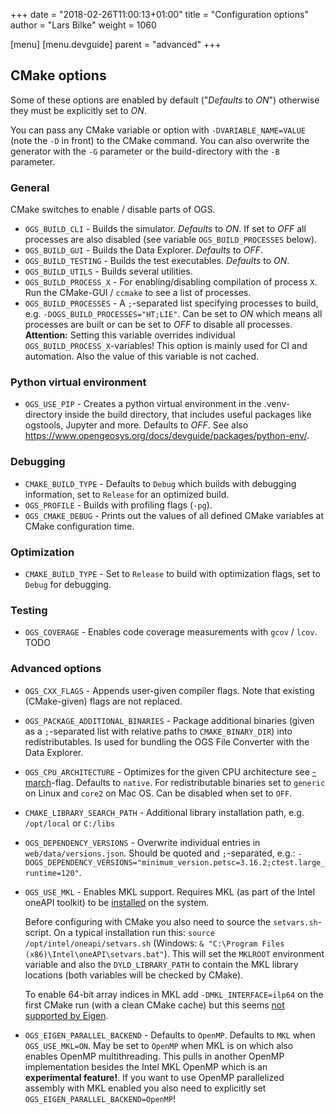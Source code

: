 +++
date = "2018-02-26T11:00:13+01:00"
title = "Configuration options"
author = "Lars Bilke"
weight = 1060

[menu]
  [menu.devguide]
    parent = "advanced"
+++

## CMake options

Some of these options are enabled by default ("*Defaults* to *ON*") otherwise they must be explicitly set to *ON*.

You can pass any CMake variable or option with `-DVARIABLE_NAME=VALUE` (note the
`-D` in front) to the CMake command.
You can also overwrite the generator with the `-G` parameter or the
build-directory with the `-B` parameter.

### General

CMake switches to enable / disable parts of OGS.

- `OGS_BUILD_CLI` - Builds the simulator. *Defaults* to *ON*. If set to *OFF* all processes are also disabled (see variable `OGS_BUILD_PROCESSES` below).
- `OGS_BUILD_GUI` - Builds the Data Explorer. *Defaults* to *OFF*.
- `OGS_BUILD_TESTING` - Builds the test executables. *Defaults* to *ON*.
- `OGS_BUILD_UTILS` - Builds several utilities.
- `OGS_BUILD_PROCESS_X` - For enabling/disabling compilation of process `X`.
  Run the CMake-GUI / `ccmake` to see a list of processes.
- `OGS_BUILD_PROCESSES` - A `;`-separated list specifying processes to build, e.g. `-DOGS_BUILD_PROCESSES="HT;LIE"`. Can be set to *ON* which means all processes are built or can be set to *OFF* to disable all processes. **Attention:** Setting this variable overrides individual `OGS_BUILD_PROCESS_X`-variables! This option is mainly used for CI and automation. Also the value of this variable is not cached.

### Python virtual environment

- `OGS_USE_PIP` - Creates a python virtual environment in the .venv-directory
  inside the build directory, that includes useful packages like ogstools,
  Jupyter and more. Defaults to *OFF*. See also
  https://www.opengeosys.org/docs/devguide/packages/python-env/.

### Debugging

- `CMAKE_BUILD_TYPE` - Defaults to `Debug` which builds with debugging information, set to `Release` for an optimized build.
- `OGS_PROFILE` - Builds with profiling flags (`-pg`).
- `OGS_CMAKE_DEBUG` - Prints out the values of all defined CMake variables at CMake configuration time.

### Optimization

- `CMAKE_BUILD_TYPE` - Set to `Release` to build with optimization flags, set to `Debug` for debugging.

### Testing

- `OGS_COVERAGE` - Enables code coverage measurements with `gcov` / `lcov`. TODO

### Advanced options

- `OGS_CXX_FLAGS` - Appends user-given compiler flags. Note that existing (CMake-given) flags are not replaced.
- `OGS_PACKAGE_ADDITIONAL_BINARIES` - Package additional binaries (given as a `;`-separated list with relative paths to `CMAKE_BINARY_DIR`) into redistributables. Is used for bundling the OGS File Converter with the Data Explorer.
- `OGS_CPU_ARCHITECTURE` - Optimizes for the given CPU architecture see [-march](https://gcc.gnu.org/onlinedocs/gcc-4.5.3/gcc/i386-and-x86_002d64-Options.html)-flag. Defaults to `native`. For redistributable binaries set to `generic` on Linux and `core2` on Mac OS. Can be disabled when set to `OFF`.
- `CMAKE_LIBRARY_SEARCH_PATH` - Additional library installation path, e.g. `/opt/local` or `C:/libs`
- `OGS_DEPENDENCY_VERSIONS` - Overwrite individual entries in `web/data/versions.json`. Should be quoted and `;`-separated, e.g.: `-DOGS_DEPENDENCY_VERSIONS="minimum_version.petsc=3.16.2;ctest.large_runtime=120"`.
- `OGS_USE_MKL` - Enables MKL support. Requires MKL (as part of the Intel oneAPI toolkit) to be [installed](https://www.intel.com/content/www/us/en/developer/articles/guide/installation-guide-for-oneapi-toolkits.html) on the system.

  Before configuring with CMake you also need to source the `setvars.sh`-script. On a typical installation run this: `source /opt/intel/oneapi/setvars.sh` (Windows: `& "C:\Program Files (x86)\Intel\oneAPI\setvars.bat"`). This will set the `MKLROOT` environment variable and also the `DYLD_LIBRARY_PATH` to contain the MKL library locations (both variables will be checked by CMake).

  To enable 64-bit array indices in MKL add `-DMKL_INTERFACE=ilp64` on the first CMake run (with a clean CMake cache) but this seems [not supported by Eigen](https://libeigen.gitlab.io/docs/TopicUsingIntelMKL.html).

- `OGS_EIGEN_PARALLEL_BACKEND` - Defaults to `OpenMP`. Defaults to `MKL` when `OGS_USE_MKL=ON`. May be set to `OpenMP` when MKL is on which also enables OpenMP multithreading. This pulls in another OpenMP implementation besides the Intel MKL OpenMP which is an **experimental feature!**. If you want to use OpenMP parallelized assembly with MKL enabled you also need to explicitly set `OGS_EIGEN_PARALLEL_BACKEND=OpenMP`!
